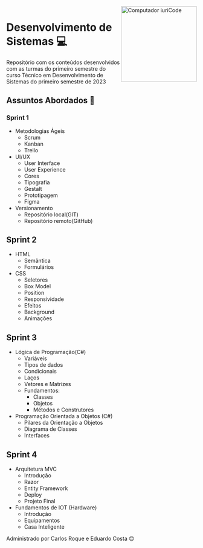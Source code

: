 
<img src="https://cdn.pixabay.com/photo/2019/10/09/07/28/development-4536630_960_720.png" min-width="200px" max-width="200px" width="200px" align="right" alt="Computador iuriCode">

# Desenvolvimento de Sistemas 💻





Repositório com os conteúdos desenvolvidos com as turmas do primeiro semestre do curso Técnico em Desenvolvimento de Sistemas do primeiro semestre de 2023


## Assuntos Abordados 📝


### Sprint 1

- Metodologias Ágeis
  - Scrum
  - Kanban
  - Trello
- UI/UX
  - User Interface
  - User Experience
  - Cores
  - Tipografia
  - Gestalt
  - Prototipagem
  - Figma
- Versionamento
  - Repositório local(GIT)
  - Repositório remoto(GitHub)
  
## Sprint 2

- HTML
  - Semântica
  - Formulários
- CSS
  - Seletores
  - Box Model
  - Position
  - Responsividade
  - Efeitos
  - Background
  - Animações

## Sprint 3

- Lógica de Programação(C#)
  - Variáveis
  - Tipos de dados
  - Condicionais
  - Laços
  - Vetores e Matrizes
  - Fundamentos:
    - Classes
    - Objetos
    - Métodos e Construtores
- Programação Orientada a Objetos (C#)
  - Pilares da Orientação a Objetos
  - Diagrama de Classes
  - Interfaces
  
## Sprint 4

- Arquitetura MVC
  - Introdução
  - Razor
  - Entity Framework
  - Deploy
  - Projeto Final
- Fundamentos de IOT (Hardware)
  - Introdução
  - Equipamentos
  - Casa Inteligente

Administrado por Carlos Roque e Eduardo Costa :heart_eyes:
